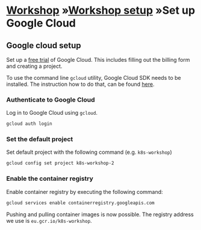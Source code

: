 # [Workshop](../README.md) &raquo;[Workshop setup](./README.md) &raquo;Set up Google Cloud

## Google cloud setup

Set up a [free trial](https://console.cloud.google.com/freetrial) of Google
Cloud. This includes filling out the billing form and creating a project.

To use the command line `gcloud` utility, Google Cloud SDK needs to be
installed. The instruction how to do that, can be found
[here](https://cloud.google.com/sdk/install).

### Authenticate to Google Cloud

Log in to Google Cloud using `gcloud`.

```bash
gcloud auth login
```

### Set the default project

Set default project with the following command (e.g. `k8s-workshop`)

```bash
gcloud config set project k8s-workshop-2
```

### Enable the container registry

Enable container registry by executing the following command:

```bash
gcloud services enable containerregistry.googleapis.com
```

Pushing and pulling container images is now possible. The registry address we
use is `eu.gcr.io/k8s-workshop`.

